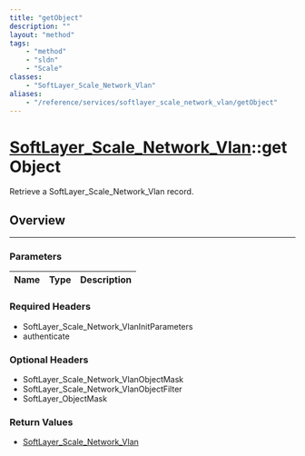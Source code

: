 ```yaml
---
title: "getObject"
description: ""
layout: "method"
tags:
    - "method"
    - "sldn"
    - "Scale"
classes:
    - "SoftLayer_Scale_Network_Vlan"
aliases:
    - "/reference/services/softlayer_scale_network_vlan/getObject"
---
```

# [SoftLayer_Scale_Network_Vlan](/reference/services/SoftLayer_Scale_Network_Vlan)::getObject


Retrieve a SoftLayer_Scale_Network_Vlan record.


## Overview 


-----

### Parameters 
|Name | Type | Description |
| --- | --- | --- |


### Required Headers
* SoftLayer_Scale_Network_VlanInitParameters
* authenticate


### Optional Headers
* SoftLayer_Scale_Network_VlanObjectMask
* SoftLayer_Scale_Network_VlanObjectFilter
* SoftLayer_ObjectMask

### Return Values
* <a href='/reference/datatypes/SoftLayer_Scale_Network_Vlan'>SoftLayer_Scale_Network_Vlan </a>




